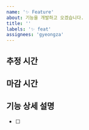 ```yaml
---
name: '✨ Feature'
about: 기능을 개발하고 오겠습니다.
title: ''
labels: '✨ feat'
assignees: 'gyeongza'
---
```


<!-- 제목은 작업물 한 줄 설명 -->

<!-- 추정시간 입력 ex) 3시간 -->

## 추정 시간

<!-- 마감시간 입력 ex) 7월 21일 21시 전까지 -->

## 마감 시간

<!-- 기능 상세, 추가 설명 -->

## 기능 상세 설명

- [ ]
